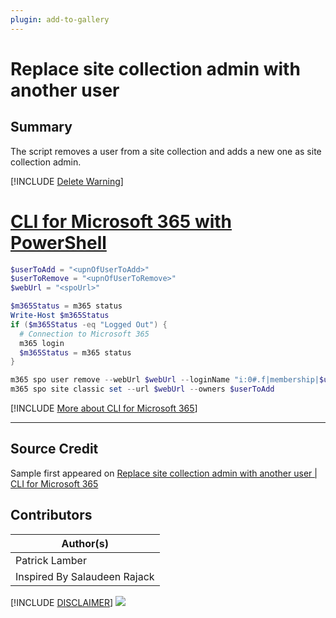 ```yaml
---
plugin: add-to-gallery
---
```


# Replace site collection admin with another user

## Summary

The script removes a user from a site collection and adds a new one as site collection admin.
 
[!INCLUDE [Delete Warning](../../docfx/includes/DELETE-WARN.md)]

# [CLI for Microsoft 365 with PowerShell](#tab/cli-m365-ps)
```powershell
$userToAdd = "<upnOfUserToAdd>"
$userToRemove = "<upnOfUserToRemove>"
$webUrl = "<spoUrl>"

$m365Status = m365 status
Write-Host $m365Status
if ($m365Status -eq "Logged Out") {
  # Connection to Microsoft 365
  m365 login
  $m365Status = m365 status
}

m365 spo user remove --webUrl $webUrl --loginName "i:0#.f|membership|$userToRemove" --confirm
m365 spo site classic set --url $webUrl --owners $userToAdd
```
[!INCLUDE [More about CLI for Microsoft 365](../../docfx/includes/MORE-CLIM365.md)]

***

## Source Credit

Sample first appeared on [Replace site collection admin with another user | CLI for Microsoft 365](https://pnp.github.io/cli-microsoft365/sample-scripts/spo/replace-site-collection-admin/)

## Contributors

| Author(s) |
|-----------|
| Patrick Lamber |
| Inspired By Salaudeen Rajack |


[!INCLUDE [DISCLAIMER](../../docfx/includes/DISCLAIMER.md)]
<img src="https://pnptelemetry.azurewebsites.net/script-samples/scripts/spo-replace-site-collection-admin" aria-hidden="true" />
